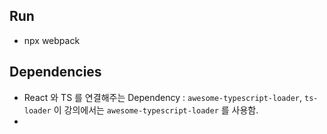 

## Run

- npx webpack

## Dependencies

- React 와 TS 를 연결해주는 Dependency : `awesome-typescript-loader`, `ts-loader` 이 강의에서는 `awesome-typescript-loader` 를 사용함. 
- 